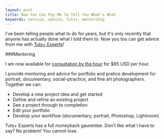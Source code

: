 ```yaml
---
layout: post
title: Now You Can Pay Me to Tell You What's What
keywords: service, advice, Tuts+, mentorship
---
```


I've been telling people what to do for years, but it's only recently that anyone has actually done what I told them to. Now you too can get advice from me with [Tuts+ Experts](http://experts.tutsplus.com/)!

###Mentoring

I am now available for [consultation by the hour](http://experts.tutsplus.com/products/jackson-couse) for $65 USD per hour.
 
I provide mentoring and advice for portfolio and pratice development for portrait, documentary, social-ptractice, and fine art photographers. Together we can:
 
- Develop a new project idea and get started 
- Define and refine an existing project
- See a project through to completion
- Edit your portfolio
- Develop your workflow (documentary, portrait, Photoshop, Lightroom)

Tuts+ Experts has a full moneyback gaurentee. Don't like what I have to say? No problem! You cannot lose.
